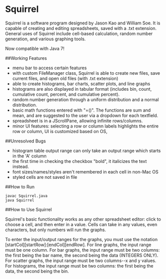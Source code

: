# Squirrel

Squirrel is a software program designed by Jason Kao and William Soe. It is capable of creating and editing spreadsheets, saved with a .txt extension. General uses of Squirrel include cell-based calculation, random number generation, and various graphing tools.

Now compatible with Java 7!

##Working Features
- menu bar to access certain features
- with custom FileManager class, Squirrel is able to create new files, save current files, and open old files (with .txt extension)
- able to create histograms, bar charts, scatter plots, and line graphs
- histograms are also displayed in tabular format (includes bin, count, cumulative count, percent, and cumulative percent).
- random number generation through a uniform distribution and a normal distribution.
- basic math functions entered with "=<functionName>(<parameters>)". The functions are sum and mean, and are suggested to the user via a dropdown for each textfield.
- spreadsheet is in a JScrollPane, allowing infinite rows/columns.
- minor UI features: selecting a row or column labels highlights the entire row or column, UI is customized based on OS, 

##Unresolved Bugs
- histogram table output range can only take an output range which starts in the 'A' column
- the first time in checking the checkbox "bold", it italicizes the text instead.
- font sizes/names/styles aren't remembered in each cell in non-Mac OS
- styled cells are not saved in file

##How to Run
```
javac Squirrel.java
java Squirrel
```
##How to Use Squirrel

Squirrel's basic functionality works as any other spreadsheet editor: click to choose a cell, and then enter in a value. Cells can take in any values, even characters, but only numbers will run the graphs.

To enter the input/output ranges for the graphs, you must use the notation [startCol][startRow]:[endCol][endRow].
For line graphs, the input range must be one column.
For bar graphs, the input range must be two columns: the first being the bar name, the second being the data (INTEGERS ONLY).
For scatter graphs, the input range must be two columns--x and y values.
For histograms, the input range must be two columns: the first being the data, the second being the bin.
